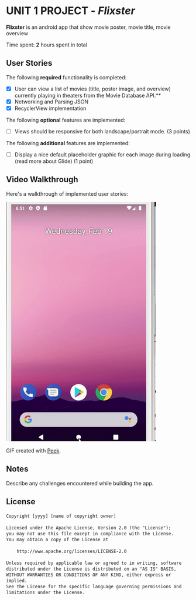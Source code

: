 # UNIT 1 PROJECT - *Flixster*

**Flixster** is an android app that show movie poster, movie title, movie overview

Time spent: **2** hours spent in total

## User Stories

The following **required** functionality is completed:

* [x] User can view a list of movies (title, poster image, and overview) currently playing in theaters from the Movie Database API.**
* [x] Networking and Parsing JSON
* [x] RecyclerView implementation

The following **optional** features are implemented:

* [ ] Views should be responsive for both landscape/portrait mode. (3 points)

The following **additional** features are implemented:

* [ ] Display a nice default placeholder graphic for each image during loading (read more about Glide) (1 point)

## Video Walkthrough

Here's a walkthrough of implemented user stories:

<img src='https://github.com/wonkyjunky/Flixster/blob/master/walkthrough.gif' width='' alt='Video Walkthrough' />

GIF created with [Peek](https://github.com/phw/peek/).

## Notes

Describe any challenges encountered while building the app.

## License

    Copyright [yyyy] [name of copyright owner]

    Licensed under the Apache License, Version 2.0 (the "License");
    you may not use this file except in compliance with the License.
    You may obtain a copy of the License at

        http://www.apache.org/licenses/LICENSE-2.0

    Unless required by applicable law or agreed to in writing, software
    distributed under the License is distributed on an "AS IS" BASIS,
    WITHOUT WARRANTIES OR CONDITIONS OF ANY KIND, either express or implied.
    See the License for the specific language governing permissions and
    limitations under the License.
